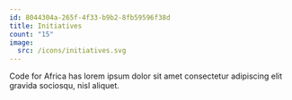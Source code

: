 ```yaml
---
id: 8044304a-265f-4f33-b9b2-8fb59596f38d
title: Initiatives
count: "15"
image:
  src: /icons/initiatives.svg
---
```


Code for Africa has lorem ipsum dolor sit amet consectetur adipiscing elit gravida sociosqu, nisl aliquet.
